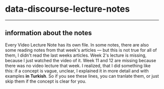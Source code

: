 # data-discourse-lecture-notes
---
## information about the notes
Every Video Lecture Note has its own file. In some notes, there are also some reading notes from that week's articles — but this is not true for all of them, I didn't read the last weeks articles. Week 2's lecture is missing, because I just watched the video of it. Week 11 and 12 are missing because there was no video lecture that week.
I realized, that I did something like this: if a concept is vague, unclear, I explained it in more detail and with examples **in Turkish**. So if you see these lines, you can tranlate them, or just skip them if the concept is clear for you.
